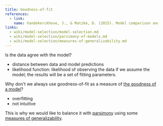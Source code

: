 ```yaml
---
title: Goodness-of-fit
references:
  - link:
    name: Vandekerckhove, J., & Matzke, D. (2015). Model comparison and the principle of parsimony. Oxford Library of Psychology.
links:
  - wiki/model-selection/model-selection.md
  - wiki/model-selection/parsimony-of-models.md
  - wiki/model-selection/measures-of-generalizability.md
---
```



Is the data agree with the model?
- distance between data and model predictions
- likelihood function: likelihood of observing the data if we assume the model; the results will be a set of fitting parameters.

Why don't we always use goodness-of-fit as a measure of [the goodness of a model](/wiki/model-selection/model-selection)?
- overfitting
- not intuitive

This is why we would like to balance it with [parsimony](/wiki/model-selection/parsimony-of-models) using some [measures of generalizability](/wiki/model-selection/measures-of-generalizability).
